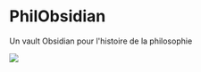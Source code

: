 # PhilObsidian
Un vault Obsidian pour l'histoire de la philosophie

![](https://i.imgur.com/DJ6zMbQ.gif)
